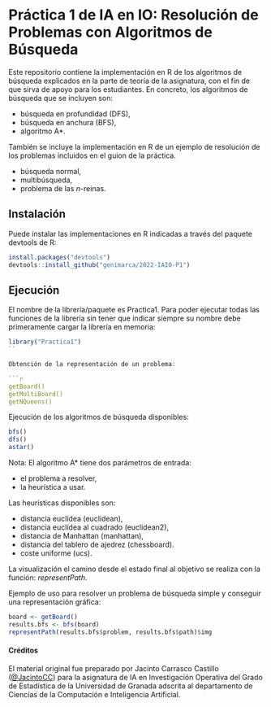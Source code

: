 # Práctica 1 de IA en IO: Resolución de Problemas con Algoritmos de Búsqueda

Este repositorio contiene la implementación en R de los algoritmos de búsqueda explicados en la parte de teoría de la asignatura, con el fin de que sirva de apoyo para los estudiantes. En concreto, los algoritmos de búsqueda que se incluyen son:

- búsqueda en profundidad (DFS),
- búsqueda en anchura (BFS),
- algoritmo A\*.

También se incluye la implementación en R de un ejemplo de resolución de los problemas incluidos en el guion de la práctica.

- búsqueda normal,
- multibúsqueda,
- problema de las *n*-reinas.

## Instalación

Puede instalar las implementaciones en R indicadas a través del paquete devtools de R:

```r
install.packages("devtools")
devtools::install_github("genimarca/2022-IAIO-P1")
```

## Ejecución

El nombre de la librería/paquete es Practica1. Para poder ejecutar todas las funciones de la librería sin tener que indicar siempre su nombre debe primeramente cargar la librería en memoria:

```r
library("Practica1")
``

Obtención de la representación de un problema:

```r
getBoard()
getMultiBoard()
getNQueens()
```

Ejecución de los algoritmos de búsqueda disponibles:

```r
bfs()
dfs()
astar()
```

Nota: El algoritmo A\* tiene dos parámetros de entrada:

- el problema a resolver,
- la heurística a usar.

Las heurísticas disponibles son:

- distancia euclídea (euclidean),
- distancia euclídea al cuadrado (euclidean2),
- distancia de Manhattan (manhattan),
- distancia del tablero de ajedrez (chessboard).
- coste uniforme (ucs).

La visualización el camino desde el estado final al objetivo se realiza con la función: *representPath*.

Ejemplo de uso para resolver un problema de búsqueda simple y conseguir una representación gráfica:

```r
board <- getBoard()
results.bfs <- bfs(board)
representPath(results.bfs$problem, results.bfs$path)$img
```

#### Créditos

El material original fue preparado por Jacinto Carrasco Castillo ([@JacintoCC](https://github.com/JacintoCC)) para la asignatura de IA en Investigación Operativa del Grado de Estadística de la Universidad de Granada adscrita al departamento de Ciencias de la Computación e Inteligencia Artificial.